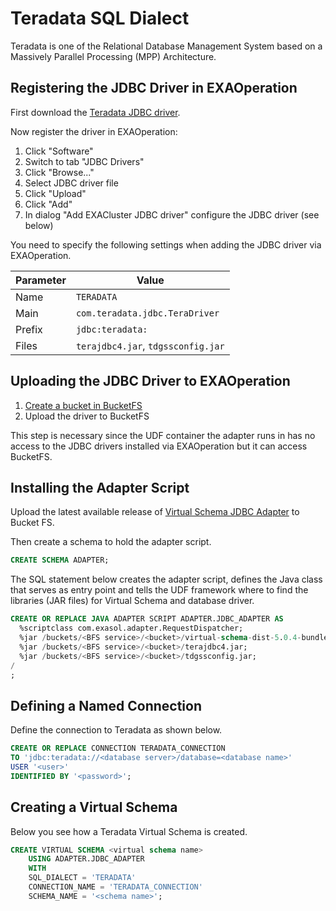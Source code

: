 # Teradata SQL Dialect

Teradata is one of the Relational Database Management System based on a Massively Parallel Processing (MPP) Architecture.

## Registering the JDBC Driver in EXAOperation

First download the [Teradata JDBC driver](https://downloads.teradata.com/download/connectivity/jdbc-driver).

Now register the driver in EXAOperation:

1. Click "Software"
1. Switch to tab "JDBC Drivers"
1. Click "Browse..."
1. Select JDBC driver file
1. Click "Upload"
1. Click "Add"
1. In dialog "Add EXACluster JDBC driver" configure the JDBC driver (see below)

You need to specify the following settings when adding the JDBC driver via EXAOperation.

| Parameter | Value                                               |
|-----------|-----------------------------------------------------|
| Name      | `TERADATA`                                          |
| Main      | `com.teradata.jdbc.TeraDriver`                      |
| Prefix    | `jdbc:teradata:`                                    |
| Files     | `terajdbc4.jar`, `tdgssconfig.jar`                  |

## Uploading the JDBC Driver to EXAOperation

1. [Create a bucket in BucketFS](https://docs.exasol.com/administration/on-premise/bucketfs/create_new_bucket_in_bucketfs_service.htm)
1. Upload the driver to BucketFS

This step is necessary since the UDF container the adapter runs in has no access to the JDBC drivers installed via EXAOperation but it can access BucketFS.

## Installing the Adapter Script

Upload the latest available release of [Virtual Schema JDBC Adapter](https://github.com/exasol/virtual-schemas/releases) to Bucket FS.

Then create a schema to hold the adapter script.

```sql
CREATE SCHEMA ADAPTER;
```

The SQL statement below creates the adapter script, defines the Java class that serves as entry point and tells the UDF framework where to find the libraries (JAR files) for Virtual Schema and database driver.

```sql
CREATE OR REPLACE JAVA ADAPTER SCRIPT ADAPTER.JDBC_ADAPTER AS
  %scriptclass com.exasol.adapter.RequestDispatcher;
  %jar /buckets/<BFS service>/<bucket>/virtual-schema-dist-5.0.4-bundle-4.0.4.jar;
  %jar /buckets/<BFS service>/<bucket>/terajdbc4.jar;
  %jar /buckets/<BFS service>/<bucket>/tdgssconfig.jar;
/
;
```

## Defining a Named Connection

Define the connection to Teradata as shown below. 

```sql
CREATE OR REPLACE CONNECTION TERADATA_CONNECTION
TO 'jdbc:teradata://<database server>/database=<database name>'
USER '<user>'
IDENTIFIED BY '<password>';
```

## Creating a Virtual Schema

Below you see how a Teradata Virtual Schema is created. 

```sql
CREATE VIRTUAL SCHEMA <virtual schema name>
    USING ADAPTER.JDBC_ADAPTER
    WITH
    SQL_DIALECT = 'TERADATA'
    CONNECTION_NAME = 'TERADATA_CONNECTION'
    SCHEMA_NAME = '<schema name>';
```